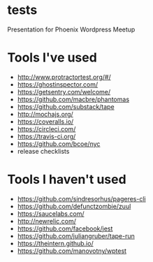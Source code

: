 # tests
Presentation for Phoenix Wordpress Meetup

# Tools I've used

- http://www.protractortest.org/#/
- https://ghostinspector.com/
- https://getsentry.com/welcome/
- https://github.com/macbre/phantomas
- https://github.com/substack/tape
- http://mochajs.org/
- https://coveralls.io/
- https://circleci.com/
- https://travis-ci.org/
- https://github.com/bcoe/nyc
- release checklists

# Tools I haven't used

- https://github.com/sindresorhus/pageres-cli
- https://github.com/defunctzombie/zuul
- https://saucelabs.com/
- http://newrelic.com/
- https://github.com/facebook/jest
- https://github.com/juliangruber/tape-run
- https://theintern.github.io/
- https://github.com/manovotny/wptest
